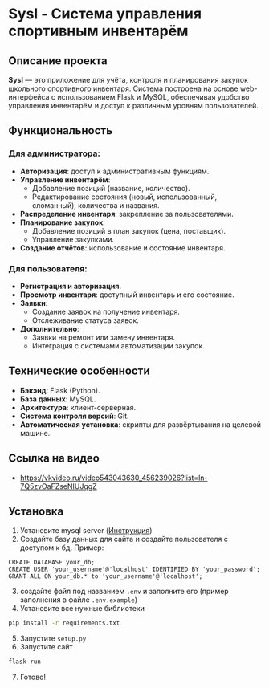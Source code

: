 # SysI - Система управления спортивным инвентарём

## Описание проекта
**SysI** — это приложение для учёта, контроля и планирования закупок школьного спортивного инвентаря. Система построена на основе web-интерфейса с использованием Flask и MySQL, обеспечивая удобство управления инвентарём и доступ к различным уровням пользователей.

## Функциональность

### Для администратора:
- **Авторизация**: доступ к административным функциям.
- **Управление инвентарём**:
  - Добавление позиций (название, количество).
  - Редактирование состояния (новый, использованный, сломанный), количества и названия.
- **Распределение инвентаря**: закрепление за пользователями.
- **Планирование закупок**:
  - Добавление позиций в план закупок (цена, поставщик).
  - Управление закупками.
- **Создание отчётов**: использование и состояние инвентаря.

### Для пользователя:
- **Регистрация и авторизация**.
- **Просмотр инвентаря**: доступный инвентарь и его состояние.
- **Заявки**:
  - Создание заявок на получение инвентаря.
  - Отслеживание статуса заявок.
- **Дополнительно**:
  - Заявки на ремонт или замену инвентаря.
  - Интеграция с системами автоматизации закупок.

## Технические особенности
- **Бэкэнд**: Flask (Python).
- **База данных**: MySQL.
- **Архитектура**: клиент-серверная.
- **Система контроля версий**: Git.
- **Автоматическая установка**: скрипты для развёртывания на целевой машине.

## Ссылка на видео
- https://vkvideo.ru/video543043630_456239026?list=ln-7Q5zvOaFZseNIUJqgZ

## Установка
1. Установите mysql server ([Инструкция](https://dev.mysql.com/doc/mysql-installation-excerpt/5.7/en))
2. Создайте базу данных для сайта и создайте пользователя с доступом к бд. Пример:
```mysql
CREATE DATABASE your_db;
CREATE USER 'your_username'@'localhost' IDENTIFIED BY 'your_password';
GRANT ALL ON your_db.* to 'your_username'@'localhost';
```
3. создайте файл под названием `.env` и заполните его (пример заполнения в файле `.env.example`)
4. Установите все нужные библиотеки
```bash
pip install -r requirements.txt
```
5. Запустите `setup.py`
6. Запустите сайт
```bash
flask run
```
7. Готово!
